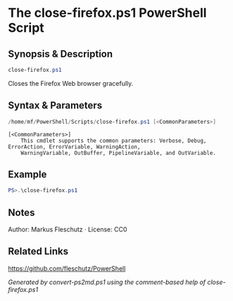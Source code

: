 # The close-firefox.ps1 PowerShell Script

## Synopsis & Description
```powershell
close-firefox.ps1
```

Closes the Firefox Web browser gracefully.

## Syntax & Parameters
```powershell
/home/mf/PowerShell/Scripts/close-firefox.ps1 [<CommonParameters>]
```

```
[<CommonParameters>]
    This cmdlet supports the common parameters: Verbose, Debug, ErrorAction, ErrorVariable, WarningAction, 
    WarningVariable, OutBuffer, PipelineVariable, and OutVariable.
```

## Example
```powershell
PS>.\close-firefox.ps1
```


## Notes
Author: Markus Fleschutz · License: CC0

## Related Links
https://github.com/fleschutz/PowerShell

*Generated by convert-ps2md.ps1 using the comment-based help of close-firefox.ps1*
